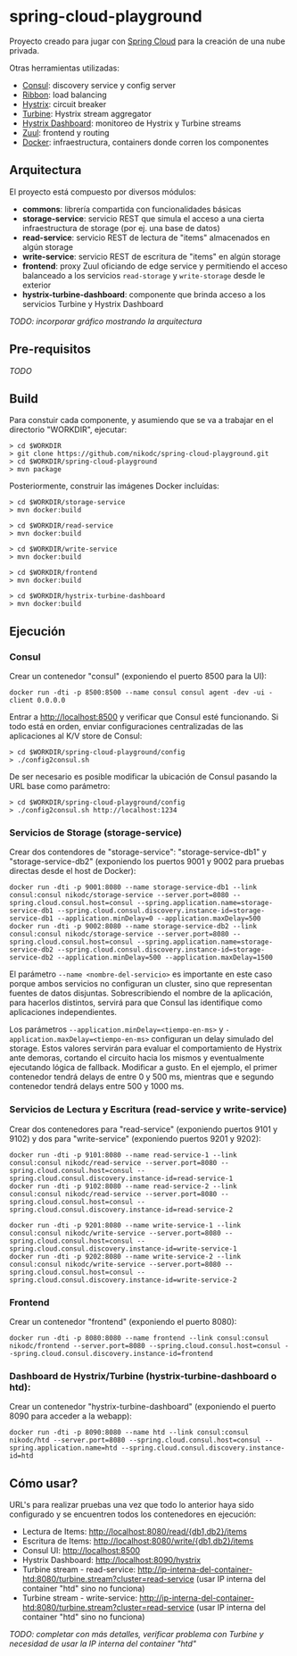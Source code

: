 # spring-cloud-playground
Proyecto creado para jugar con [Spring Cloud](http://projects.spring.io/spring-cloud/) para la creación de una nube privada. 

Otras herramientas utilizadas:
  * [Consul](http://consul.io): discovery service y config server
  * [Ribbon](https://github.com/Netflix/ribbon): load balancing
  * [Hystrix](https://github.com/Netflix/Hystrix): circuit breaker
  * [Turbine](https://github.com/Netflix/Turbine): Hystrix stream aggregator
  * [Hystrix Dashboard](https://github.com/Netflix/Hystrix/wiki/Dashboard): monitoreo de Hystrix y Turbine streams
  * [Zuul](https://github.com/Netflix/zuul): frontend y routing
  * [Docker](https://www.docker.com): infraestructura, containers donde corren los componentes

## Arquitectura

El proyecto está compuesto por diversos módulos:
  * **commons**: librería compartida con funcionalidades básicas
  * **storage-service**: servicio REST que simula el acceso a una cierta infraestructura de storage (por ej. una base de datos)
  * **read-service**: servicio REST de lectura de "items" almacenados en algún storage
  * **write-service**: servicio REST de escritura de "items" en algún storage
  * **frontend**: proxy Zuul oficiando de edge service y permitiendo el acceso balanceado a los servicios ```read-storage``` y ```write-storage``` desde le exterior
  * **hystrix-turbine-dashboard**: componente que brinda acceso a los servicios Turbine y Hystrix Dashboard

_TODO: incorporar gráfico mostrando la arquitectura_

## Pre-requisitos

_TODO_

## Build

Para constuir cada componente, y asumiendo que se va a trabajar en el directorio "WORKDIR", ejecutar:

```
> cd $WORKDIR
> git clone https://github.com/nikodc/spring-cloud-playground.git
> cd $WORKDIR/spring-cloud-playground
> mvn package
``` 

Posteriormente, construir las imágenes Docker incluídas:

```
> cd $WORKDIR/storage-service
> mvn docker:build

> cd $WORKDIR/read-service
> mvn docker:build

> cd $WORKDIR/write-service
> mvn docker:build

> cd $WORKDIR/frontend
> mvn docker:build

> cd $WORKDIR/hystrix-turbine-dashboard
> mvn docker:build
```

## Ejecución

### Consul

Crear un contenedor "consul" (exponiendo el puerto 8500 para la UI):

```
docker run -dti -p 8500:8500 --name consul consul agent -dev -ui -client 0.0.0.0
```
Entrar a <http://localhost:8500> y verificar que Consul esté funcionando. Si todo está en orden, enviar configuraciones centralizadas de las aplicaciones al K/V store de Consul:

```
> cd $WORKDIR/spring-cloud-playground/config
> ./config2consul.sh
```

De ser necesario es posible modificar la ubicación de Consul pasando la URL base como parámetro:

```
> cd $WORKDIR/spring-cloud-playground/config
> ./config2consul.sh http://localhost:1234
```

### Servicios de Storage (storage-service)

Crear dos contendores de "storage-service": "storage-service-db1" y "storage-service-db2" (exponiendo los puertos 9001 y 9002 para pruebas directas desde el host de Docker):

```
docker run -dti -p 9001:8080 --name storage-service-db1 --link consul:consul nikodc/storage-service --server.port=8080 --spring.cloud.consul.host=consul --spring.application.name=storage-service-db1 --spring.cloud.consul.discovery.instance-id=storage-service-db1 --application.minDelay=0 --application.maxDelay=500
docker run -dti -p 9002:8080 --name storage-service-db2 --link consul:consul nikodc/storage-service --server.port=8080 --spring.cloud.consul.host=consul --spring.application.name=storage-service-db2 --spring.cloud.consul.discovery.instance-id=storage-service-db2 --application.minDelay=500 --application.maxDelay=1500
```

El parámetro ```--name <nombre-del-servicio>``` es importante en este caso porque ambos servicios no configuran un cluster, sino que representan fuentes de datos disjuntas. Sobrescribiendo el nombre de la aplicación, para hacerlos distintos, servirá para que Consul las identifique como aplicaciones independientes.

Los parámetros ```--application.minDelay=<tiempo-en-ms>``` y ```-application.maxDelay=<tiempo-en-ms>``` configuran un delay simulado del storage. Estos valores servirán para evaluar el comportamiento de Hystrix ante demoras, cortando el circuito hacia los mismos y eventualmente ejecutando lógica de fallback. Modificar a gusto. En el ejemplo, el primer contenedor tendrá delays de entre 0 y 500 ms, mientras que e segundo contenedor tendrá delays entre 500 y 1000 ms.

### Servicios de Lectura y Escritura (read-service y write-service)

Crear dos contenedores para "read-service" (exponiendo puertos 9101 y 9102) y dos para "write-service" (exponiendo puertos 9201 y 9202):

```
docker run -dti -p 9101:8080 --name read-service-1 --link consul:consul nikodc/read-service --server.port=8080 --spring.cloud.consul.host=consul --spring.cloud.consul.discovery.instance-id=read-service-1
docker run -dti -p 9102:8080 --name read-service-2 --link consul:consul nikodc/read-service --server.port=8080 --spring.cloud.consul.host=consul --spring.cloud.consul.discovery.instance-id=read-service-2

docker run -dti -p 9201:8080 --name write-service-1 --link consul:consul nikodc/write-service --server.port=8080 --spring.cloud.consul.host=consul --spring.cloud.consul.discovery.instance-id=write-service-1
docker run -dti -p 9202:8080 --name write-service-2 --link consul:consul nikodc/write-service --server.port=8080 --spring.cloud.consul.host=consul --spring.cloud.consul.discovery.instance-id=write-service-2
```

### Frontend

Crear un contenedor "frontend" (exponiendo el puerto 8080):

```
docker run -dti -p 8080:8080 --name frontend --link consul:consul nikodc/frontend --server.port=8080 --spring.cloud.consul.host=consul --spring.cloud.consul.discovery.instance-id=frontend
```

### Dashboard de Hystrix/Turbine (hystrix-turbine-dashboard o htd):

Crear un contenedor "hystrix-turbine-dashboard" (exponiendo el puerto 8090 para acceder a la webapp):

```
docker run -dti -p 8090:8080 --name htd --link consul:consul nikodc/htd --server.port=8080 --spring.cloud.consul.host=consul --spring.application.name=htd --spring.cloud.consul.discovery.instance-id=htd
```

## Cómo usar?

URL's para realizar pruebas una vez que todo lo anterior haya sido configurado y se encuentren todos los contenedores en ejecución:
  * Lectura de Items: <http://localhost:8080/read/{db1,db2}/items>
  * Escritura de Items: <http://localhost:8080/write/{db1,db2}/items>
  * Consul UI: <http://localhost:8500>
  * Hystrix Dashboard: <http://localhost:8090/hystrix>
  * Turbine stream - read-service: <http://ip-interna-del-container-htd:8080/turbine.stream?cluster=read-service> (usar IP interna del container "htd" sino no funciona)
  * Turbine stream - write-service: <http://ip-interna-del-container-htd:8080/turbine.stream?cluster=read-service> (usar IP interna del container "htd" sino no funciona)
  
_TODO: completar con más detalles, verificar problema con Turbine y necesidad de usar la IP interna del container "htd"_
